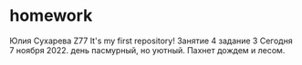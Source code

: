 # homework
Юлия Сухарева Z77
It's my first repository!
Занятие 4 задание 3
Сегодня 7 ноября 2022. день пасмурный, но уютный. Пахнет дождем и лесом. 
